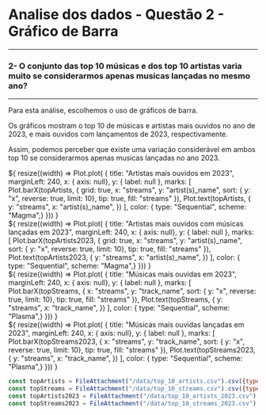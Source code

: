 # Analise dos dados - Questão 2 - Gráfico de Barra

---
### 2- O conjunto das top 10 músicas e dos top 10 artistas varia muito se considerarmos apenas musicas lançadas no mesmo ano?

---

Para esta análise, escolhemos o uso de gráficos de barra.

Os gráficos mostram o top 10 de músicas e artistas mais ouvidos no ano de 2023, e mais ouvidos com lançamentos de 2023, respectivamente.

Assim, podemos perceber que existe uma variação considerável em ambos top 10 se considerarmos apenas musicas lançadas no ano 2023.

  <div class="card">${ 
    resize((width) => Plot.plot( {
        title: "Artistas mais ouvidos em 2023",
        marginLeft: 240,
        x: { axis: null},
        y: { label: null },
            marks: [
                    Plot.barX(topArtists, {
                        grid: true,
                        x: "streams",
                        y: "artist(s)_name",
                        sort: { y: "x", reverse: true, limit: 10},
                        tip: true,
                        fill: "streams"
                    }), 
                    Plot.text(topArtists, {
                        y: "streams",
                        x: "artist(s)_name",
                    })  
                ],
            color: {
                type: "Sequential",
                scheme: "Magma",} 
    })) }</div> 
  <div class="card">${ 
    resize((width) => Plot.plot( {
        title: "Artistas mais ouvidos com músicas lançadas em 2023",
        marginLeft: 240,
        x: { axis: null},
        y: { label: null },
            marks: [
                    Plot.barX(topArtists2023, {
                        grid: true,
                        x: "streams",
                        y: "artist(s)_name",
                        sort: { y: "x", reverse: true, limit: 10},
                        tip: true,
                        fill: "streams"
                    }), 
                    Plot.text(topArtists2023, {
                        y: "streams",
                        x: "artist(s)_name",
                    })  
                ],
            color: {
                type: "Sequential",
                scheme: "Magma",}
    })) }</div> 



  <div class="card">${ 
    resize((width) => Plot.plot( {
        title: "Músicas mais ouvidas em 2023",
        marginLeft: 240,
        x: { axis: null},
        y: { label: null },
            marks: [
                    Plot.barX(topStreams, {
                        x: "streams",
                        y: "track_name",
                        sort: { y: "x", reverse: true, limit: 10},
                        tip: true,
                        fill: "streams"
                    }), 
                    Plot.text(topStreams, {
                        y: "streams",
                        x: "track_name",
                    })  
                ],
            color: {
                type: "Sequential",
                scheme: "Plasma",}
    })) }</div> 
  <div class="card">${ 
    resize((width) => Plot.plot( {
        title: "Músicas mais ouvidas lançadas em 2023",
        marginLeft: 240,
        x: { axis: null},
        y: { label: null },
            marks: [
                    Plot.barX(topStreams2023, {
                        x: "streams",
                        y: "track_name",
                        sort: { y: "x", reverse: true, limit: 10},
                        tip: true,
                        fill: "streams"
                    }), 
                    Plot.text(topStreams2023, {
                        y: "streams",
                        x: "track_name",
                    })  
                ],
            color: {
                type: "Sequential",
                scheme: "Plasma",} 
    })) }</div> 

 ```js 
 const topArtists = FileAttachment("/data/top_10_artists.csv").csv({typed:true}); 
 const topStreams = FileAttachment("/data/top_10_streams.csv").csv({typed:true}); 
 const topArtists2023 = FileAttachment("/data/top_10_artists_2023.csv").csv({typed:true}); 
 const topStreams2023 = FileAttachment("/data/top_10_streams_2023.csv").csv({typed:true}); 
 ```
 